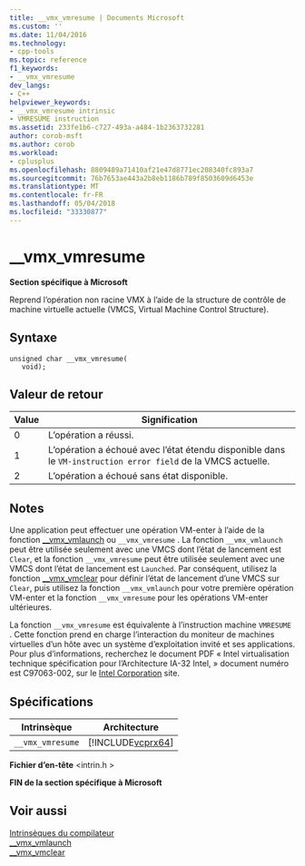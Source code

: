 ```yaml
---
title: __vmx_vmresume | Documents Microsoft
ms.custom: ''
ms.date: 11/04/2016
ms.technology:
- cpp-tools
ms.topic: reference
f1_keywords:
- __vmx_vmresume
dev_langs:
- C++
helpviewer_keywords:
- __vmx_vmresume intrinsic
- VMRESUME instruction
ms.assetid: 233fe1b6-c727-493a-a484-1b2363732281
author: corob-msft
ms.author: corob
ms.workload:
- cplusplus
ms.openlocfilehash: 8809489a71410af21e47d8771ec208340fc893a7
ms.sourcegitcommit: 76b7653ae443a2b8eb1186b789f8503609d6453e
ms.translationtype: MT
ms.contentlocale: fr-FR
ms.lasthandoff: 05/04/2018
ms.locfileid: "33330877"
---
```

# <a name="vmxvmresume"></a>__vmx_vmresume
**Section spécifique à Microsoft**  
  
 Reprend l’opération non racine VMX à l’aide de la structure de contrôle de machine virtuelle actuelle (VMCS, Virtual Machine Control Structure).  
  
## <a name="syntax"></a>Syntaxe  
  
```  
unsigned char __vmx_vmresume(  
   void);  
```  
  
## <a name="return-value"></a>Valeur de retour  
  
|Value|Signification|  
|-----------|-------------|  
|0|L’opération a réussi.|  
|1|L’opération a échoué avec l’état étendu disponible dans le `VM-instruction error field` de la VMCS actuelle.|  
|2|L’opération a échoué sans état disponible.|  
  
## <a name="remarks"></a>Notes  
 Une application peut effectuer une opération VM-enter à l’aide de la fonction [__vmx_vmlaunch](../intrinsics/vmx-vmlaunch.md) ou `__vmx_vmresume` . La fonction `__vmx_vmlaunch` peut être utilisée seulement avec une VMCS dont l’état de lancement est `Clear`, et la fonction `__vmx_vmresume` peut être utilisée seulement avec une VMCS dont l’état de lancement est `Launched`. Par conséquent, utilisez la fonction [__vmx_vmclear](../intrinsics/vmx-vmclear.md) pour définir l’état de lancement d’une VMCS sur `Clear`, puis utilisez la fonction `__vmx_vmlaunch` pour votre première opération VM-enter et la fonction `__vmx_vmresume` pour les opérations VM-enter ultérieures.  
  
 La fonction `__vmx_vmresume` est équivalente à l’instruction machine `VMRESUME` . Cette fonction prend en charge l’interaction du moniteur de machines virtuelles d’un hôte avec un système d’exploitation invité et ses applications. Pour plus d’informations, recherchez le document PDF « Intel virtualisation technique spécification pour l’Architecture IA-32 Intel, » document numéro est C97063-002, sur le [Intel Corporation](http://go.microsoft.com/fwlink/p/?linkid=127) site.  
  
## <a name="requirements"></a>Spécifications  
  
|Intrinsèque|Architecture|  
|---------------|------------------|  
|`__vmx_vmresume`|[!INCLUDE[vcprx64](../assembler/inline/includes/vcprx64_md.md)]|  
  
 **Fichier d’en-tête** \<intrin.h >  
  
**FIN de la section spécifique à Microsoft**  
  
## <a name="see-also"></a>Voir aussi  
 [Intrinsèques du compilateur](../intrinsics/compiler-intrinsics.md)   
 [__vmx_vmlaunch](../intrinsics/vmx-vmlaunch.md)   
 [__vmx_vmclear](../intrinsics/vmx-vmclear.md)